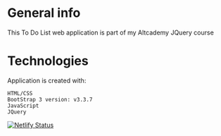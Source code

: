 # General info
This To Do List web application is part of my Altcademy JQuery course

# Technologies
Application is created with:

    HTML/CSS    
    BootStrap 3 version: v3.3.7
    JavaScript
    JQuery

[![Netlify Status](https://api.netlify.com/api/v1/badges/021153a1-341e-4dc1-b379-ed884e3c331e/deploy-status)](https://app.netlify.com/sites/todo-list-jo/deploys)
